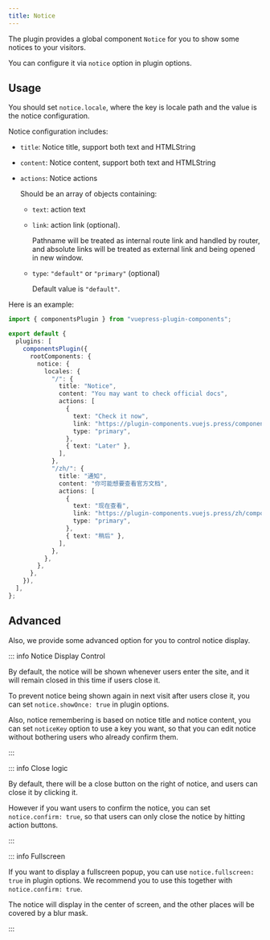 ```yaml
---
title: Notice
---
```


The plugin provides a global component `Notice` for you to show some notices to your visitors.

You can configure it via `notice` option in plugin options.

<!-- more -->

## Usage

You should set `notice.locale`, where the key is locale path and the value is the notice configuration.

Notice configuration includes:

- `title`: Notice title, support both text and HTMLString
- `content`: Notice content, support both text and HTMLString
- `actions`: Notice actions

  Should be an array of objects containing:

  - `text`: action text
  - `link`: action link (optional).

    Pathname will be treated as internal route link and handled by router, and absolute links will be treated as external link and being opened in new window.

  - `type`: `"default"` or `"primary"` (optional)

    Default value is `"default"`.

Here is an example:

```ts
import { componentsPlugin } from "vuepress-plugin-components";

export default {
  plugins: [
    componentsPlugin({
      rootComponents: {
        notice: {
          locales: {
            "/": {
              title: "Notice",
              content: "You may want to check official docs",
              actions: [
                {
                  text: "Check it now",
                  link: "https://plugin-components.vuejs.press/components/notice.html",
                  type: "primary",
                },
                { text: "Later" },
              ],
            },
            "/zh/": {
              title: "通知",
              content: "你可能想要查看官方文档",
              actions: [
                {
                  text: "现在查看",
                  link: "https://plugin-components.vuejs.press/zh/components/notice.html",
                  type: "primary",
                },
                { text: "稍后" },
              ],
            },
          },
        },
      },
    }),
  ],
};
```

## Advanced

Also, we provide some advanced option for you to control notice display.

::: info Notice Display Control

By default, the notice will be shown whenever users enter the site, and it will remain closed in this time if users close it.

To prevent notice being shown again in next visit after users close it, you can set `notice.showOnce: true` in plugin options.

Also, notice remembering is based on notice title and notice content, you can set `noticeKey` option to use a key you want, so that you can edit notice without bothering users who already confirm them.

:::

::: info Close logic

By default, there will be a close button on the right of notice, and users can close it by clicking it.

However if you want users to confirm the notice, you can set `notice.confirm: true`, so that users can only close the notice by hitting action buttons.

:::

::: info Fullscreen

If you want to display a fullscreen popup, you can use `notice.fullscreen: true` in plugin options. We recommend you to use this together with `notice.confirm: true`.

The notice will display in the center of screen, and the other places will be covered by a blur mask.

:::
